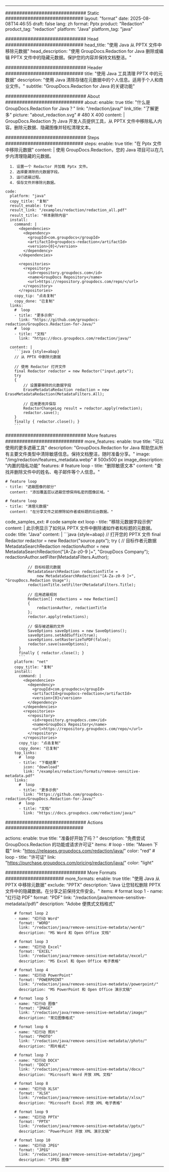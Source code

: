 
---
############################# Static ############################
layout: "format"
date:  2025-08-08T14:46:55
draft: false
lang: zh
format: Pptx
product: "Redaction"
product_tag: "redaction"
platform: "Java"
platform_tag: "java"

############################# Head ############################
head_title: "使用 Java 从 PPTX 文件中移除元数据"
head_description: "使用 GroupDocs.Redaction for Java 删除或编辑 PPTX 文件中的隐藏元数据。保护您的内容并保持文档整洁。"

############################# Header ############################
title: "使用 Java 工具清理 PPTX 中的元数据" 
description: "使用 Java 清除存储在元数据中的个人信息。适用于个人和商业文件。"
subtitle: "GroupDocs.Redaction for Java 的关键功能" 

############################# About ############################
about:
    enable: true
    title: "什么是 GroupDocs.Redaction for Java？"
    link: "/redaction/java/"
    link_title: "了解更多"
    picture: "about_redaction.svg" # 480 X 400
    content: |
       GroupDocs.Redaction 为 Java 开发人员提供工具，从 PPTX 文件中移除私人内容。删除元数据、隐藏图像并轻松清理文本。

############################# Steps ############################
steps:
    enable: true
    title: "在 Pptx 文件中移除元数据"
    content: |
      使用 GroupDocs.Redaction，您的 Java 项目可以在几步内清理隐藏的元数据。
      
      1. 设置一个 Redactor 并加载 Pptx 文件。
      2. 选择要清除的元数据字段。
      3. 运行遮蔽过程。
      4. 保存文件并移除元数据。
   
    code:
      platform: "java"
      copy_title: "复制"
      result_enable: true
      result_link: "/examples/redaction/redaction_all.pdf"
      result_title: "样本删除内容"
      install:
        command: |
          <dependencies>
            <dependency>
              <groupId>com.groupdocs</groupId>
              <artifactId>groupdocs-redaction</artifactId>
              <version>{0}</version>
            </dependency>
          </dependencies>

          <repositories>
            <repository>
              <id>repository.groupdocs.com</id>
              <name>GroupDocs Repository</name>
              <url>https://repository.groupdocs.com/repo/</url>
            </repository>
          </repositories>
        copy_tip: "点击复制"
        copy_done: "已复制"
      links:
        #  loop
        - title: "更多示例"
          link: "https://github.com/groupdocs-redaction/GroupDocs.Redaction-for-Java/"
        #  loop
        - title: "文档"
          link: "https://docs.groupdocs.com/redaction/java/"
          
      content: |
        ```java {style=abap}
        // 从 PPTX 中删除元数据

        // 使用 Redactor 打开文件
        final Redactor redactor = new Redactor("input.pptx");
        try
        {
            // 设置要移除的元数据字段
            EraseMetadataRedaction redaction = new EraseMetadataRedaction(MetadataFilters.All);

            // 应用更改并保存
            RedactorChangeLog result = redactor.apply(redaction);
            redactor.save();
        }
        finally { redactor.close(); }
        ```            


############################# More features ############################
more_features:
  enable: true
  title: "可以使用的更多遮蔽工具"
  description: "GroupDocs.Redaction for Java 帮助您从所有主要文件类型中清除敏感信息。保持文档整洁，随时准备分享。"
  image: "/img/redaction/features_metadata.webp" # 500x500 px
  image_description: "内置的隐私功能"
  features:
    # feature loop
    - title: "删除敏感文本"
      content: "查找并删除文件中的姓名、电子邮件等个人信息。"

    # feature loop
    - title: "遮蔽图像的部分"
      content: "添加覆盖层以遮蔽您想保持私密的图像区域。"

    # feature loop
    - title: "清理元数据"
      content: "在分享文件之前擦除如作者或标题的后台数据。"
      
  code_samples_ext:
    # code sample ext loop
    - title: "移除元数据字段示例"
      content: |
        此示例显示了如何从 PPTX 文件中删除诸如作者和标题的元数据。
      code:
        title: "Java"
        content: |
          ```java {style=abap}
          //  打开您的 PPTX 文件
          final Redactor redactor = new Redactor("source.pptx");
          try
          {
              // 目标作者元数据
              MetadataSearchRedaction redactionAuthor = 
                  new MetadataSearchRedaction("[A-Za-z0-9 ]+", "GroupDocs Company");
              redactionAuthor.setFilter(MetadataFilters.Author);

              // 目标标题元数据
              MetadataSearchRedaction redactionTitle = 
                  new MetadataSearchRedaction("[A-Za-z0-9 ]+", "GroupDocs.Redaction Usage");
              redactionTitle.setFilter(MetadataFilters.Title);

              // 应用遮蔽规则
              Redaction[] redactions = new Redaction[]
              {
                  redactionAuthor, redactionTitle
              };
              redactor.apply(redactions);

              // 保存被遮蔽的文件
              SaveOptions saveOptions = new SaveOptions();
              saveOptions.setAddSuffix(true);
              saveOptions.setRasterizeToPDF(false);
              redactor.save(saveOptions);
          }
          finally { redactor.close(); }
          ```
        platform: "net"
        copy_title: "复制"
        install:
          command: |
            <dependencies>
              <dependency>
                <groupId>com.groupdocs</groupId>
                <artifactId>groupdocs-redaction</artifactId>
                <version>{0}</version>
              </dependency>
            </dependencies>
            <repositories>
              <repository>
                <id>repository.groupdocs.com</id>
                <name>GroupDocs Repository</name>
                <url>https://repository.groupdocs.com/repo/</url>
              </repository>
            </repositories>
          copy_tip: "点击复制"
          copy_done: "已复制"
        top_links:
          #  loop
          - title: "下载结果"
            icon: "download"
            link: "/examples/redaction/formats/remove-sensitive-metadata.pdf"
        links:
          #  loop
          - title: "更多示例"
            link: "https://github.com/groupdocs-redaction/GroupDocs.Redaction-for-Java/"
          #  loop
          - title: "文档"
            link: "https://docs.groupdocs.com/redaction/java/"


############################# Actions ############################

actions:
  enable: true
  title: "准备好开始了吗？"
  description: "免费尝试 GroupDocs.Redaction 的功能或请求许可证"
  items:
    #  loop
    - title: "Maven 下载"
      link: "https://releases.groupdocs.com/redaction/java/"
      color: "red"
        #  loop
    - title: "许可证"
      link: "https://purchase.groupdocs.com/pricing/redaction/java/"
      color: "light"


############################# More Formats #####################
more_formats:
    enable: true
    title: "使用 Java 从 PPTX 中移除元数据"
    exclude: "PPTX"
    description: "Java 让您轻松删除 PPTX 文件中的隐藏数据。在分享之前保持文件安全。"
    items: 
        # format loop 1
        - name: "红行动 PDF"
          format: "PDF"
          link: "/redaction/java/remove-sensitive-metadata//pdf/"
          description: "Adobe 便携式文档格式"

        # format loop 2
        - name: "红行动 Word"
          format: "WORD"
          link: "/redaction/java/remove-sensitive-metadata//word/"
          description: "MS Word 和 Open Office 文档"
          
        # format loop 3
        - name: "红行动 Excel"
          format: "EXCEL"
          link: "/redaction/java/remove-sensitive-metadata//excel/"
          description: "MS Excel 和 Open Office 电子表格"

        # format loop 4
        - name: "红行动 PowerPoint"
          format: "POWERPOINT"
          link: "/redaction/java/remove-sensitive-metadata//powerpoint/"
          description: "MS PowerPoint 和 Open Office 演示文稿"

        # format loop 5
        - name: "红行动 图像"
          format: "IMAGE"
          link: "/redaction/java/remove-sensitive-metadata//image/"
          description: "常见图像格式"

        # format loop 6
        - name: "红行动 照片"
          format: "PHOTO"
          link: "/redaction/java/remove-sensitive-metadata//photo/"
          description: "照片格式"

        # format loop 7
        - name: "红行动 DOCX"
          format: "DOCX"
          link: "/redaction/java/remove-sensitive-metadata//docx/"
          description: "Microsoft Word 开放 XML 文档"
          
        # format loop 8
        - name: "红行动 XLSX"
          format: "XLSX"
          link: "/redaction/java/remove-sensitive-metadata//xlsx/"
          description: "Microsoft Excel 开放 XML 电子表格"
          
        # format loop 9
        - name: "红行动 PPTX"
          format: "PPTX"
          link: "/redaction/java/remove-sensitive-metadata//pptx/"
          description: "PowerPoint 开放 XML 演示文稿"

        # format loop 10
        - name: "红行动 JPEG"
          format: "JPEG"
          link: "/redaction/java/remove-sensitive-metadata//jpeg/"
          description: "JPEG 图像"


---